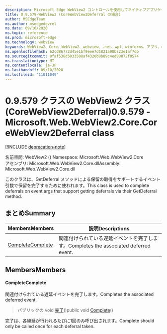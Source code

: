 ```yaml
---
description: Microsoft Edge WebView2 コントロールを使用してネイティブアプリケーションに web 技術 (HTML、CSS、JavaScript) を埋め込む
title: 0.9.579-WebView2 (CoreWebView2Deferral の場合)
author: MSEdgeTeam
ms.author: msedgedevrel
ms.date: 09/10/2020
ms.topic: reference
ms.prod: microsoft-edge
ms.technology: webview
keywords: WebView2、Core、WebView2、webview、.net、wpf、winforms、アプリ、edge、CoreWebView2、CoreWebView2Controller、browser control、edge html、Microsoft の WebView2。 CoreWebView2Deferral。
ms.openlocfilehash: 62cd86772d45e1bf9eee7d1821a90b723e1af7db
ms.sourcegitcommit: 0faf538d5033508af4320b9b89c4ed99872f0574
ms.translationtype: MT
ms.contentlocale: ja-JP
ms.lasthandoff: 09/10/2020
ms.locfileid: "11011049"
---
```

# <span data-ttu-id="75688-104">0.9.579 クラスの WebView2 クラス (CoreWebView2Deferral)</span><span class="sxs-lookup"><span data-stu-id="75688-104">0.9.579 - Microsoft.Web.WebView2.Core.CoreWebView2Deferral class</span></span> 

[!INCLUDE [deprecation-note](../../includes/deprecation-note.md)]

<span data-ttu-id="75688-105">名前空間: WebView2 () </span><span class="sxs-lookup"><span data-stu-id="75688-105">Namespace: Microsoft.Web.WebView2.Core</span></span>\
<span data-ttu-id="75688-106">アセンブリ: Microsoft.Web.WebView2.Core.dll</span><span class="sxs-lookup"><span data-stu-id="75688-106">Assembly: Microsoft.Web.WebView2.Core.dll</span></span>

<span data-ttu-id="75688-107">このクラスは、GetDeferral メソッドによる保留の取得をサポートするイベント引数で保留を完了するために使われます。</span><span class="sxs-lookup"><span data-stu-id="75688-107">This class is used to complete deferrals on event args that support getting deferrals via their GetDeferral method.</span></span>

## <span data-ttu-id="75688-108">まとめ</span><span class="sxs-lookup"><span data-stu-id="75688-108">Summary</span></span>

 <span data-ttu-id="75688-109">Members</span><span class="sxs-lookup"><span data-stu-id="75688-109">Members</span></span>                        | <span data-ttu-id="75688-110">説明</span><span class="sxs-lookup"><span data-stu-id="75688-110">Descriptions</span></span>
--------------------------------|---------------------------------------------
[<span data-ttu-id="75688-111">Complete</span><span class="sxs-lookup"><span data-stu-id="75688-111">Complete</span></span>](#complete) | <span data-ttu-id="75688-112">関連付けられている遅延イベントを完了します。</span><span class="sxs-lookup"><span data-stu-id="75688-112">Completes the associated deferred event.</span></span>

## <span data-ttu-id="75688-113">Members</span><span class="sxs-lookup"><span data-stu-id="75688-113">Members</span></span>

#### <span data-ttu-id="75688-114">Complete</span><span class="sxs-lookup"><span data-stu-id="75688-114">Complete</span></span> 

<span data-ttu-id="75688-115">関連付けられている遅延イベントを完了します。</span><span class="sxs-lookup"><span data-stu-id="75688-115">Completes the associated deferred event.</span></span>

> <span data-ttu-id="75688-116">パブリックの void [完了](#complete)()</span><span class="sxs-lookup"><span data-stu-id="75688-116">public void [Complete](#complete)()</span></span>

<span data-ttu-id="75688-117">完了は、各繰延が行われるたびに1回のみ呼び出されます。</span><span class="sxs-lookup"><span data-stu-id="75688-117">Complete should only be called once for each deferral taken.</span></span>

